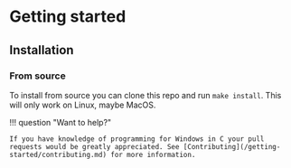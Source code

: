 # Getting started

## Installation

### From source

To install from source you can clone this repo and run `make install`. This will only work on Linux, maybe MacOS.

!!! question "Want to help?"

    If you have knowledge of programming for Windows in C your pull requests would be greatly appreciated. See [Contributing](/getting-started/contributing.md) for more information.
